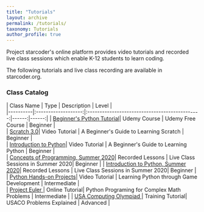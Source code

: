 ```yaml
---
title: "Tutorials"
layout: archive
permalink: /tutorials/
taxonomy: Tutorials
author_profile: true
---
```




Project starcoder's online platform provides video tutorials and recorded live class sessions which enable K-12 students to learn coding.  

The following tutorials and live class recording are available in starcoder.org.  


### Class Catalog  




| Class Name    |         Type  |       Description     |  Level |   
|----------|:-------------------:|:----------------------------------------------:|------:|------:|
| [Beginner's Python Tutorial](https://www.udemy.com/course/python-for-juniors/)| Udemy Course | Udemy Free Course | Beginner |  
| [Scratch 3.0](/scratch3/)| Video Tutorial | A Beginner's Guide to Learning Scratch | Beginner |    
| [Introduction to Python](/python3/)| Video Tutorial | A Beginner's Guide to Learning Python | Beginner |  
| [Concepts of Programming, Summer 2020](/cs101/)| Recorded Lessons |   Live Class Sessions in Summer 2020| Beginner |
| [Introduction to Python, Summer 2020](/liveclass1/)| Recorded Lessons | Live  Class Sessions in Summer 2020| Beginner |  
| [Python Hands-on Projects](/tags/game/)| Video Tutorial | Learning Python through Game Development | Intermediate |   
| [Project Euler ](/tags/math/)| Online Tutorial| Python Programing for Complex Math Problems | Intermediate |
| [USA Computing Olympiad ](/categories/usaco/)| Training Tutorial| USACO Problems Explained | Advanced |

